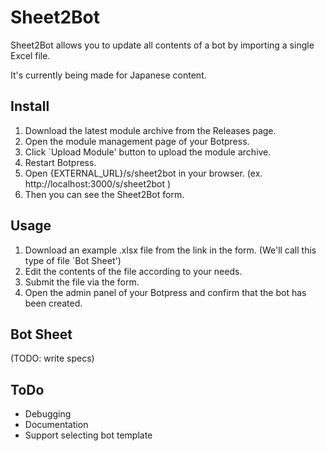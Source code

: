 # Sheet2Bot

Sheet2Bot allows you to update all contents of a bot by importing a single Excel file.

It's currently being made for Japanese content.

## Install

1. Download the latest module archive from the Releases page.
2. Open the module management page of your Botpress.
3. Click `Upload Module' button to upload the module archive.
4. Restart Botpress.
5. Open {EXTERNAL_URL}/s/sheet2bot in your browser. (ex. http://localhost:3000/s/sheet2bot )
6. Then you can see the Sheet2Bot form.

## Usage

1. Download an example .xlsx file from the link in the form. (We'll call this type of file `Bot Sheet')
2. Edit the contents of the file according to your needs.
3. Submit the file via the form.
4. Open the admin panel of your Botpress and confirm that the bot has been created.

## Bot Sheet

(TODO: write specs)

## ToDo

* Debugging
* Documentation
* Support selecting bot template
